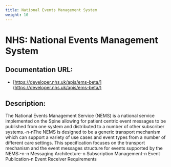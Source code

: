 ```yaml
---
title: National Events Management System
weight: 10
---
```


# NHS: National Events Management System

## Documentation URL:
 - [https://developer.nhs.uk/apis/ems-beta/](https://developer.nhs.uk/apis/ems-beta/)

## Description:
The National Events Management Service (NEMS) is a national service implemented on the Spine allowing for patient centric event messages to be published from one system and distributed to a number of other subscriber systems.-n-nThe NEMS is designed to be a generic transport mechanism which can support a variety of use cases and event types from a number of different care settings. This specification focuses on the transport mechanism and the event messages structure for events supported by the NEMS:-n-n    Messaging Architecture-n    Subscription Management-n    Event Publication-n    Event Receiver Requirements

